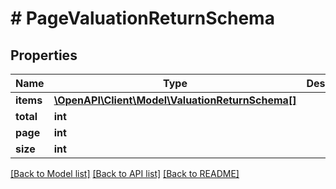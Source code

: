 # # PageValuationReturnSchema

## Properties

Name | Type | Description | Notes
------------ | ------------- | ------------- | -------------
**items** | [**\OpenAPI\Client\Model\ValuationReturnSchema[]**](ValuationReturnSchema.md) |  |
**total** | **int** |  |
**page** | **int** |  |
**size** | **int** |  |

[[Back to Model list]](../../README.md#models) [[Back to API list]](../../README.md#endpoints) [[Back to README]](../../README.md)

